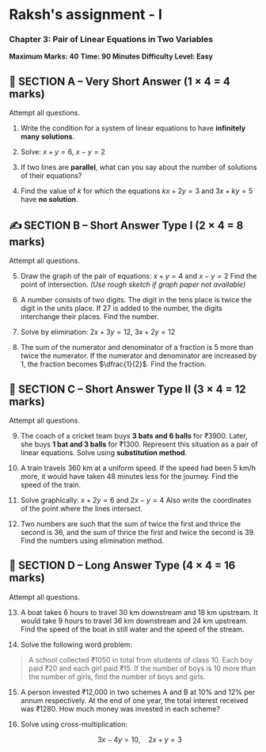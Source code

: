 # Raksh's assignment - I

### **Chapter 3: Pair of Linear Equations in Two Variables**

**Maximum Marks: 40**
**Time: 90 Minutes**
**Difficulty Level: Easy**

## 🧮 **SECTION A – Very Short Answer (1 × 4 = 4 marks)**

Attempt all questions.

1. Write the condition for a system of linear equations to have **infinitely many solutions**.

2. Solve:
   $x + y = 6$,
   $x - y = 2$

3. If two lines are **parallel**, what can you say about the number of solutions of their equations?

4. Find the value of $k$ for which the equations
   $kx + 2y = 3$ and $3x + ky = 5$
   have **no solution**.

## ✍️ **SECTION B – Short Answer Type I (2 × 4 = 8 marks)**

Attempt all questions.

5. Draw the graph of the pair of equations:
   $x + y = 4$ and $x - y = 2$
   Find the point of intersection.
   *(Use rough sketch if graph paper not available)*

6. A number consists of two digits. The digit in the tens place is twice the digit in the units place. If 27 is added to the number, the digits interchange their places. Find the number.

7. Solve by elimination:
   $2x + 3y = 12$,
   $3x + 2y = 12$

8. The sum of the numerator and denominator of a fraction is 5 more than twice the numerator. If the numerator and denominator are increased by 1, the fraction becomes $\dfrac{1}{2}$. Find the fraction.

## 🧠 **SECTION C – Short Answer Type II (3 × 4 = 12 marks)**

Attempt all questions.

9. The coach of a cricket team buys **3 bats and 6 balls** for ₹3900. Later, she buys **1 bat and 3 balls** for ₹1300. Represent this situation as a pair of linear equations. Solve using **substitution method**.

10. A train travels 360 km at a uniform speed. If the speed had been 5 km/h more, it would have taken 48 minutes less for the journey. Find the speed of the train.

11. Solve graphically:
    $x + 2y = 6$ and $2x - y = 4$
    Also write the coordinates of the point where the lines intersect.

12. Two numbers are such that the sum of twice the first and thrice the second is 36, and the sum of thrice the first and twice the second is 39. Find the numbers using elimination method.

## 📐 **SECTION D – Long Answer Type (4 × 4 = 16 marks)**

Attempt all questions.

13. A boat takes 6 hours to travel 30 km downstream and 18 km upstream. It would take 9 hours to travel 36 km downstream and 24 km upstream. Find the speed of the boat in still water and the speed of the stream.

14. Solve the following word problem:

> A school collected ₹1050 in total from students of class 10. Each boy paid ₹20 and each girl paid ₹15. If the number of boys is 10 more than the number of girls, find the number of boys and girls.

15. A person invested ₹12,000 in two schemes A and B at 10% and 12% per annum respectively. At the end of one year, the total interest received was ₹1280. How much money was invested in each scheme?

16. Solve using cross-multiplication:

    $$
    3x - 4y = 10,\quad 2x + y = 3
    $$

